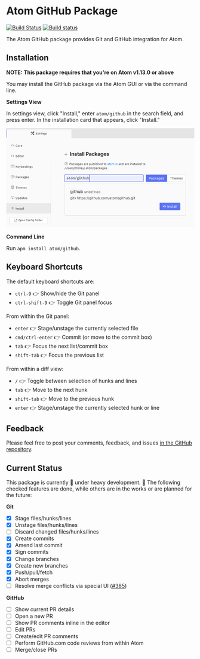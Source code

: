 # Atom GitHub Package

[![Build Status](https://travis-ci.com/atom/github.svg?token=RwrCnzpsZN5oEq5S5p7V&branch=master)](https://travis-ci.com/atom/github)
[![Build status](https://ci.appveyor.com/api/projects/status/psctk8vrva49dseb/branch/master?svg=true)](https://ci.appveyor.com/project/Atom/github/branch/master)

The Atom GitHub package provides Git and GitHub integration for Atom.

## Installation

**NOTE: This package requires that you're on Atom v1.13.0 or above**

You may install the GitHub package via the Atom GUI or via the command line.

**Settings View**

In settings view, click "Install," enter `atom/github` in the search field, and press enter. In the installation card that appears, click "Install."

![Installation via settings view](./docs/install-settings-view.png)


**Command Line**

Run `apm install atom/github`.

## Keyboard Shortcuts

The default keyboard shortcuts are:

* `ctrl-9` :point_right: Show/hide the Git panel
* `ctrl-shift-9` :point_right: Toggle Git panel focus

From within the Git panel:

* `enter` :point_right: Stage/unstage the currently selected file
* `cmd/ctrl-enter` :point_right: Commit (or move to the commit box)
* `tab` :point_right: Focus the next list/commit box
* `shift-tab` :point_right: Focus the previous list

From within a diff view:

* `/` :point_right: Toggle between selection of hunks and lines
* `tab` :point_right: Move to the next hunk
* `shift-tab` :point_right: Move to the previous hunk
* `enter` :point_right: Stage/unstage the currently selected hunk or line

## Feedback

Please feel free to post your comments, feedback, and issues [in the GitHub repository](https://github.com/atom/github/issues).

## Current Status

This package is currently :construction: under heavy development. :construction: The following checked features are done, while others are in the works or are planned for the future:

**Git**

- [x] Stage files/hunks/lines
- [x] Unstage files/hunks/lines
- [ ] Discard changed files/hunks/lines
- [x] Create commits
- [x] Amend last commit
- [x] Sign commits
- [x] Change branches
- [x] Create new branches
- [x] Push/pull/fetch
- [x] Abort merges
- [ ] Resolve merge conflicts via special UI ([#385](https://github.com/atom/github/pull/385))

**GitHub**

- [ ] Show current PR details
- [ ] Open a new PR
- [ ] Show PR comments inline in the editor
- [ ] Edit PRs
- [ ] Create/edit PR comments
- [ ] Perform GitHub.com code reviews from within Atom
- [ ] Merge/close PRs
